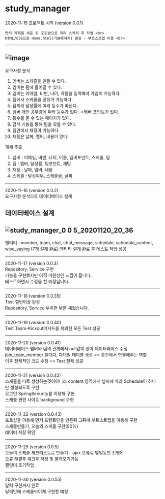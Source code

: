 # study_manager

2020-11-15 프로젝트 시작 (version 0.0.1) <br>

    먼저 계획을 세운 뒤 포토샾으로 미리 스케치 후 작업 <br>
    HTML/CSS으로 Home.html(기본페이지) 완성 - 부트스트랩 이용 <br>

---------------------
![image](https://user-images.githubusercontent.com/66049273/99237542-f85da400-283b-11eb-85ff-00d72cd318bb.png)
---------------------


요구사항 분석
1.	멤버는 스케줄을 만들 수 있다.
2.	멤버는 팀에 들어갈 수 있다.
3.	멤버는 이메일, 비번, 나이, 이름을 입력해야 가입이 가능하다.
4.	팀에서 스케줄을 공유가 가능하다.
5.	팀끼리 달성률에 따라 등수가 바뀐다.
6.	멤버 개인 공부량에 따라 등수가 있다.->멤버 포인트가 있다.
7.	등수를 볼 수 있는 페이지가 있다.
8.	검색 기능을 통해 팀을 찾을 수 있다.
9.	팀안에서 채팅이 가능하다
10.	채팅은 날짜, 멤버, 내용이 있다.


개채 추출
1.	멤버 : 이메일, 비번, 나이, 이름, 멤버포인트, 스케줄, 팀
2.	팀 : 멤버, 달성률, 팀포인트, 채팅
3.	채팅 : 날짜, 멤버, 내용
4.	스케줄 : 달성여부, 스케줄글, 날짜


<hr>
2020-11-16 (version 0.0.2) <br>
요구사항 분석으로 데이터베이스 설계 <br>

데이터베이스 설계
-----------------------
![study_manager_0 0 5_20201120_20_36](https://user-images.githubusercontent.com/66049273/99829580-d21f6780-2b9f-11eb-804d-e0c99c40534a.png)
-----------------------

엔티티 : member, team, chat, chat_message, schedule, schedule_content, wise_saying (7개 설계 완료)
엔티티 설계 완료 후 테스트 작업 성공

<hr>
2020-11-17 (version 0.0.3)<br>
Repository, Service 구현 <br>
기능을 구현했지만 아직 미완성인 느낌이 듭니다. <br> 
테스트하면서 수정을 할 예정입니다.<br>

<hr>
2020-11-18 (version 0.0.35)<br>
Test 절반이상 완성 <br>
Repository, Service 부족한 부분 채웠습니다.<br>

<hr>
2020-11-19 (version 0.0.40) <br>
Test Team-Kickout메서드를 제외한 모든 Test 성공<br>

<hr>
2020-11-20 (version 0.0.41) <br>
데이터베이스 멤버와 팀의 관계에서 null값이 있어 데이터베이스 수정<br>
join_team_member 일대다, 다대일 테이블 생성 => 중간에서 연결해주는 역할 <br>
이후 전체적인 코드 수정 => Test 전체 성공 <br>

<hr>
2020-11-21 (version 0.0.42) <br>
스케줄을 따로 생성하는것이아니라 content 영역에서 날짜에 따라 Schedule이 하나만 생성되도록 구현<br>
로그인 SpringSecurity를 이용해 구현<br>
스케줄 관련 사이트 background 구현<br>

<hr>
2020-11-22 (version 0.0.43) <br>
포토샵을 이용해 먼저 프런트단을 만든뒤 그뒤에 부트스트랩을 이용해 구현<br>
스케줄만들기, 오늘의 스케줄 구현(90%)<br>
데이터 저장 확인<br>

<hr>
2020-11-29 (version 0.0.5) <br>
오늘의 스케줄 체크리스트로 만들기 - ajax 오류로 몇일동안 진행X <br>
오류 해결후 체크후 저장 및 불러오기가능 <br>
캘린더 초기작업 <br>

<hr>
2020-11-30 (version 0.0.55) <br>
달력 구현까지 완료 <br>
달력안에 스케줄보이게 구현할 예정<br>







